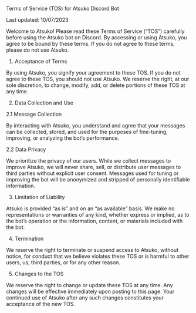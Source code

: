 Terms of Service (TOS) for Atsuko Discord Bot

Last updated: 10/07/2023

Welcome to Atsuko! Please read these Terms of Service (“TOS”) carefully before using the Atsuko bot on Discord. By accessing or using Atsuko, you agree to be bound by these terms. If you do not agree to these terms, please do not use Atsuko.

1. Acceptance of Terms

By using Atsuko, you signify your agreement to these TOS. If you do not agree to these TOS, you should not use Atsuko. We reserve the right, at our sole discretion, to change, modify, add, or delete portions of these TOS at any time.

2. Data Collection and Use

2.1 Message Collection

By interacting with Atsuko, you understand and agree that your messages can be collected, stored, and used for the purposes of fine-tuning, improving, or analyzing the bot’s performance.

2.2 Data Privacy

We prioritize the privacy of our users. While we collect messages to improve Atsuko, we will never share, sell, or distribute user messages to third parties without explicit user consent. Messages used for tuning or improving the bot will be anonymized and stripped of personally identifiable information.

3. Limitation of Liability

Atsuko is provided “as is” and on an “as available” basis. We make no representations or warranties of any kind, whether express or implied, as to the bot’s operation or the information, content, or materials included with the bot.

4. Termination

We reserve the right to terminate or suspend access to Atsuko, without notice, for conduct that we believe violates these TOS or is harmful to other users, us, third parties, or for any other reason.

5. Changes to the TOS

We reserve the right to change or update these TOS at any time. Any changes will be effective immediately upon posting to this page. Your continued use of Atsuko after any such changes constitutes your acceptance of the new TOS.
